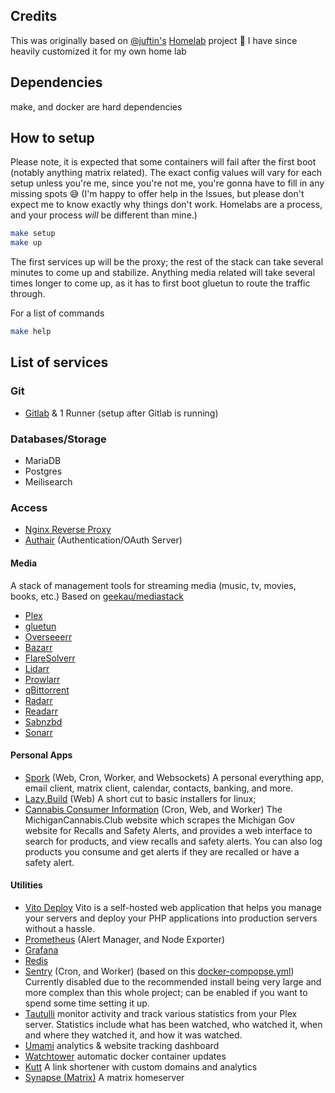 ## Credits
This was originally based on [@juftin's](https://github.com/juftin) [Homelab](https://github.com/juftin/homelab/) project :eyes: I have since heavily customized it for my own home lab

## Dependencies

make, and docker are hard dependencies

## How to setup

Please note, it is expected that some containers will fail after the first boot (notably anything matrix related). The exact config values will vary for each setup unless you're me, since you're not me, you're gonna have to fill in any missing spots :sweat_smile: (I'm happy to offer help in the Issues, but please don't expect me to know exactly why things don't work. Homelabs are a process, and your process _will_ be different than mine.)

```bash
make setup
make up
```
The first services up will be the proxy; the rest of the stack can take several minutes to come up and stabilize. Anything media related will take several times longer to come up, as it has to first boot gluetun to route the traffic through.

For a list of commands
```bash
make help
```

## List of services

### Git
 - [Gitlab](https://about.gitlab.com/install/) & 1 Runner (setup after Gitlab is running)

### Databases/Storage
 - MariaDB
 - Postgres
 - Meilisearch

### Access
 - [Nginx Reverse Proxy](https://nginxproxymanager.com/)
 - [Authair](https://github.com/austinkregel/aut.hair) (Authentication/OAuth Server)

 #### Media 
A stack of management tools for streaming media (music, tv, movies, books, etc.) Based on [geekau/mediastack](https://github.com/geekau/mediastack)
 - [Plex](https://www.plex.tv/)
 - [gluetun](https://github.com/qdm12/gluetun)
 - [Overseeerr](https://overseerr.dev/)
 - [Bazarr](https://www.bazarr.media/)
 - [FlareSolverr](https://github.com/FlareSolverr/FlareSolverr)
 - [Lidarr](https://lidarr.audio/)
 - [Prowlarr](https://prowlarr.com/)
 - [qBittorrent](https://www.qbittorrent.org/)
 - [Radarr](https://radarr.video/)
 - [Readarr](https://readarr.com/)
 - [Sabnzbd](https://sabnzbd.org/)
 - [Sonarr](https://sonarr.tv/)


#### Personal Apps
 - [Spork](https://github.com/austinkregel/spork/) (Web, Cron, Worker, and Websockets) A personal everything app, email client, matrix client, calendar, contacts, banking, and more.
 - [Lazy.Build](https://github.com/lazy-build/service/) (Web) A short cut to basic installers for linux; 
 - [Cannabis Consumer Information](https://github.com/austinkregel/cannabis-consumer-information) (Cron, Web, and Worker) The MichiganCannabis.Club website which scrapes the Michigan Gov website for Recalls and Safety Alerts, and provides a web interface to search for products, and view recalls and safety alerts. You can also log products you consume and get alerts if they are recalled or have a safety alert.

#### Utilities 

 - [Vito Deploy](https://github.com/vitodeploy/vito) Vito is a self-hosted web application that helps you manage your servers and deploy your PHP applications into production servers without a hassle.
 - [Prometheus](https://prometheus.io/docs/introduction/overview/) (Alert Manager, and Node Exporter)
 - [Grafana](https://grafana.com/)
 - [Redis](https://redis.io/)
 - [Sentry](https://sentry.io/welcome/) (Cron, and Worker) (based on this [docker-compopse.yml](https://gist.github.com/denji/b801f19d95b7d7910982c22bb1478f96)) Currently disabled due to the recommended install being very large and more complex than this whole project; can be enabled if you want to spend some time setting it up.
 - [Tautulli](https://tautulli.com/) monitor activity and track various statistics from your Plex server. Statistics include what has been watched, who watched it, when and where they watched it, and how it was watched. 
 - [Umami](https://umami.is/) analytics & website tracking dashboard
 - [Watchtower](https://github.com/containrrr/watchtower) automatic docker container updates
 - [Kutt](https://github.com/thedevs-network/kutt/) A link shortener with custom domains and analytics
 - [Synapse (Matrix)](https://github.com/element-hq/synapse) A matrix homeserver
